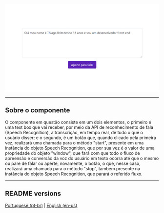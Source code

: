 <div align="center">
  <img src="./.github/demo.png" />
</div>

<hr>

## Sobre o componente

<p>
  O componente em questão consiste em um dois elementos, o primeiro é uma text box que vai receber, por meio da API de reconhecimento de fala (Speech Recognition), a transcrição, em tempo real, de tudo o que o usuário disser; e o segundo, é um botão que, quando clicado pela primeira vez, realizará uma chamada para o método "start", presente em uma instância do objeto Speech Recognition, que por sua vez é o valor de uma propriedade do objeto "window", que fará com que todo o fluxo de apreensão e conversão da voz do usuário em texto ocorra até que o mesmo ou pare de falar ou aperte, novamente, o botão, o que, nesse caso, realizará uma chamada para o método "stop", também presente na instância do objeto Speech Recognition, que parará o referido fluxo.
</p>

<hr>

## README versions

<div>
  <a href="https://github.com/trybrito/form-with-tailwind-and-google-forms/blob/main/README.md">
    Portuguese (pt-br)</a>
  |   
  <a href="https://github.com/trybrito/form-with-tailwind-and-google-forms/blob/main/README-en.md">
    English (en-us)</a>
</div>

